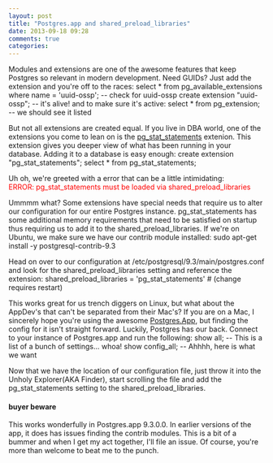 ```yaml
---
layout: post
title: "Postgres.app and shared_preload_libraries"
date: 2013-09-18 09:28
comments: true
categories: 
---
```

Modules and extensions are one of the awesome features that keep Postgres so relevant in modern development. Need GUIDs? Just add the extension and you're off to the races:
	select * from pg_available_extensions where name = 'uuid-ossp'; -- check for uuid-ossp
	create extension "uuid-ossp"; -- it's alive!
and to make sure it's active:
	select * from pg_extension; -- we should see it listed

But not all extensions are created equal. If you live in DBA world, one of the extensions you come to lean on is the [pg_stat_statements][2] extenion. This extension gives you  deeper view of what has been running in your database. Adding it to a database is easy enough:
	create extension "pg_stat_statements";
  	select * from pg_stat_statements;  

Uh oh, we're greeted with a error that can be a little intimidating:  
<font color=red>ERROR:  pg_stat_statements must be loaded via shared_preload_libraries</font>  

Ummmm what? Some extensions have special needs that require us to alter our configuration for our entire Postgres instance. pg_stat_statements has some additional memory requirements that need to be satisfied on startup thus requiring us to add it to the shared_preload_libraries. If we're on Ubuntu, we make sure we have our contrib module installed:
	sudo apt-get install -y postgresql-contrib-9.3

Head on over to our configuration at /etc/postgresql/9.3/main/postgres.conf and look for the shared_preload_libraries setting and reference the extension:
	shared_preload_libraries = 'pg_stat_statements' # (change requires restart)

This works great for us trench diggers on Linux, but what about the AppDev's that can't be separated from their Mac's? If you are on a Mac, I sincerely hope you're using the awesome [Postgres.App][1], but finding the config for it isn't straight forward. Luckily, Postgres has our back. Connect to your instance of Postgres.app and run the following:
	show all;        -- This is a list of a bunch of settings... whoa!
	show config_all; -- Ahhhh, here is what we want

Now that we have the location of our configuration file, just throw it into the Unholy Explorer(AKA Finder), start scrolling the file and add the pg_stat_statements setting to the shared_preload_libraries.

#### buyer beware
This works wonderfully in Postgres.app 9.3.0.0. In earlier versions of the app, it does has issues finding the contrib modules. This is a bit of a bummer and when I get my act together, I'll file an issue. Of course, you're more than welcome to beat me to the punch.


[1]: http://postgresapp.com/
[2]: http://www.postgresql.org/docs/current/static/pgstatstatements.html